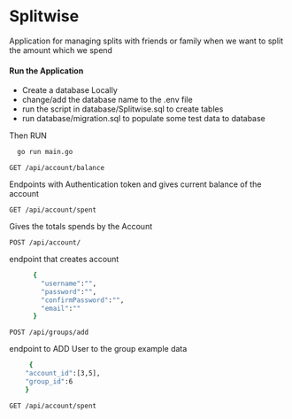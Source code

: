 # Splitwise
Application for managing splits with friends or family when we want to split the amount which we spend

#### Run the Application

- Create a database Locally
- change/add the database name to the .env file
- run the script in database/Splitwise.sql to create tables 
- run database/migration.sql to populate some test data to database

Then RUN 
```bash
  go run main.go 
```

```http
GET /api/account/balance
```
Endpoints with Authentication token and gives current balance of the account 

```http
GET /api/account/spent
```

Gives the totals spends by the Account 
```http
POST /api/account/
```

endpoint that creates account 

```bash
      {
        "username":"",
        "password":"",
        "confirmPassword":"",
        "email":""
      }
```

```http
POST /api/groups/add
```
endpoint to ADD User to the group
example data 
```bash
     {
    "account_id":[3,5],
    "group_id":6
    }
```
```http
GET /api/account/spent
```
